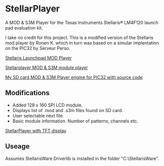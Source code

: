 # StellarPlayer

A MOD & S3M Player for the Texas Instruments Stellaris® LM4F120 launch pad evaluation kit.

I take no credit for this project. This is a modified version of the Stellaris mod player by Ronen K. which in turn was based 
on a simular implentation on the PIC32 by Serveur Perso.

[Stellaris Launchpad MOD Player](http://mobile4dev.blogspot.de/2012/11/stellaris-launchpad-mod-player.html)

[Stellarplayer MOD & S3M module player](http://mobile4dev.blogspot.de/search/label/MOD%20Player)

[My SD card MOD & S3M Player engine for PIC32 with source code](https://www.youtube.com/watch?v=i3Yl0TISQBE)

## Modifications

- Added 128 x 160 SPI LCD module.
- Displays list of .mod and .s3m files found on SD card.
- User selectable next file.
- Basic module information. Number of patterns, channels etc.

[StellarPlayer with TFT display](https://www.youtube.com/watch?v=9vW0ljh3YDw)

## Useage

Assumes StellarisWare Driverlib is installed in the folder "C:\StellarisWare\".
